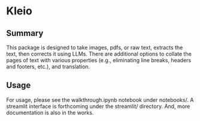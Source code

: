 # Kleio

## Summary
This package is designed to take images, pdfs, or raw text, extracts the text, then corrects it using LLMs. There are additional options to collate the pages of text with various properties (e.g., eliminating line breaks, headers and footers, etc.), and translation.

## Usage
For usage, please see the walkthrough.ipynb notebook under notebooks/. A streamlit interface is forthcoming under the streamlit/ directory.
And, more documentation is also in the works.
